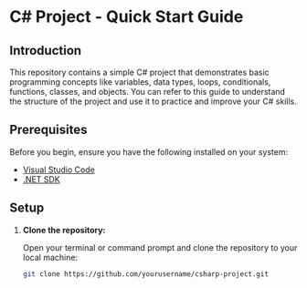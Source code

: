 # C# Project - Quick Start Guide

## Introduction

This repository contains a simple C# project that demonstrates basic programming concepts like variables, data types, loops, conditionals, functions, classes, and objects. You can refer to this guide to understand the structure of the project and use it to practice and improve your C# skills.

## Prerequisites

Before you begin, ensure you have the following installed on your system:

- [Visual Studio Code](https://code.visualstudio.com/)
- [.NET SDK](https://dotnet.microsoft.com/download)

## Setup

1. **Clone the repository:**

   Open your terminal or command prompt and clone the repository to your local machine:

   ```bash
   git clone https://github.com/yourusername/csharp-project.git